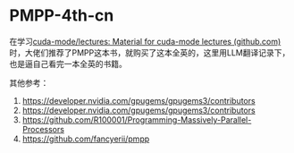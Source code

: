 # PMPP-4th-cn

在学习[cuda-mode/lectures: Material for cuda-mode lectures (github.com)](https://github.com/cuda-mode/lectures)时，大佬们推荐了PMPP这本书，就购买了这本全英的，这里用LLM翻译记录下，也是逼自己看完一本全英的书籍。

其他参考：
1. https://developer.nvidia.com/gpugems/gpugems3/contributors
2. https://developer.nvidia.com/gpugems/gpugems3/contributors
3. https://github.com/R100001/Programming-Massively-Parallel-Processors
4. https://github.com/fancyerii/pmpp
